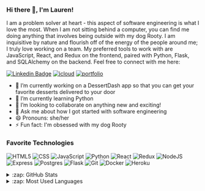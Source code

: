 ### Hi there 👋, I'm Lauren!

I am a problem solver at heart - this aspect of software engineering is what I love the most. When I am not sitting behind a computer, you can find me doing anything that involves being outside with my dog Rooty. I am inquisitive by nature and flourish off of the energy of the people around me; I truly love working on a team. My preferred tools to work with are JavaScript, React, and Redux on the frontend, paired with Python, Flask, and SQLAlchemy on the backend. Feel free to connect with me here:

<a href="https://www.linkedin.com/in/lauren-chambers94/" rel="nofollow"><img src="https://camo.githubusercontent.com/a80d00f23720d0bc9f55481cfcd77ab79e141606829cf16ec43f8cacc7741e46/68747470733a2f2f696d672e736869656c64732e696f2f62616467652f4c696e6b6564496e2d3030373742353f7374796c653d666f722d7468652d6261646765266c6f676f3d6c696e6b6564696e266c6f676f436f6c6f723d7768697465" alt="Linkedin Badge" data-canonical-src="https://img.shields.io/badge/LinkedIn-0077B5?style=for-the-badge&amp;logo=linkedin&amp;logoColor=white" style="max-width:100%;"></a> <a href="mailto:laurenchambers11@icloud.com" rel="nofollow"><img src="https://img.shields.io/badge/laurenchambers11-999999?style=for-the-badge&logo=apple&logoColor=white" alt="icloud" style="max-width:100%;"></a> <a href="https://laurenchambers.github.io/" rel="nofollow"><img src="https://img.shields.io/badge/Personal_Portfolio-231F20?style=for-the-badge&amp;logo=buffer&amp;logoColor=white" alt="portfolio" data-canonical-src="https://img.shields.io/badge/Personal_Portfolio-231F20?style=for-the-badge&amp;logo=buffer&amp;logoColor=white" style="max-width:100%;"></a>

- 🔭 I’m currently working on a DessertDash app so that you can get your favorite desserts delivered to your door
- 🌱 I’m currently learning Python
- 👯 I’m looking to collaborate on anything new and exciting! 
- 💬 Ask me about how I got started with software engineering
- 😄 Pronouns: she/her
- ⚡ Fun fact: I'm obsessed with my dog Rooty 

### Favorite Technologies
<img alt="HTML5" src="https://img.shields.io/badge/html5-%23E34F26.svg?&style=for-the-badge&logo=html5&logoColor=white" /> <img alt="CSS" src="https://img.shields.io/badge/css3-%231572B6.svg?&style=for-the-badge&logo=css3&logoColor=white"/> <img alt="JavaScript" src="https://img.shields.io/badge/javascript-%23323330.svg?&style=for-the-badge&logo=javascript&logoColor=%23F7DF1E" /> <img alt="Python" src="https://img.shields.io/badge/python-%2314354C.svg?&style=for-the-badge&logo=python&logoColor=white" /> <img alt="React" src="https://img.shields.io/badge/react-%2320232a.svg?&style=for-the-badge&logo=react&logoColor=%2361DAFB"/> <img alt="Redux" src="https://img.shields.io/badge/redux-%23593d88.svg?&style=for-the-badge&logo=redux&logoColor=white" /> <img alt="NodeJS" src="https://img.shields.io/badge/node.js-%2343853D.svg?&style=for-the-badge&logo=node.js&logoColor=white" /> <img alt="Express" src="https://img.shields.io/badge/Express.js-000000?style=for-the-badge&logo=express&logoColor=white" /> <img alt="Postgres" src="https://img.shields.io/badge/postgres-%23316192.svg?&style=for-the-badge&logo=postgresql&logoColor=white" /> <img alt="Flask" src="https://img.shields.io/badge/flask-%23000.svg?&style=for-the-badge&logo=flask&logoColor=white" /> <img alt="Git" src="https://img.shields.io/badge/Git-F05032?style=for-the-badge&logo=git&logoColor=white" /> <img alt="Docker" src="https://img.shields.io/badge/Docker-2CA5E0?style=for-the-badge&logo=docker&logoColor=white" /> <img alt="Heroku"  src="https://img.shields.io/badge/Heroku-430098?style=for-the-badge&logo=heroku&logoColor=white" />

<details>
  <summary>:zap: GitHub Stats</summary>

  <img align="left" alt="Lauren's GitHub Stats" src="https://github-readme-stats.vercel.app/api?username=laurenchambers&show_icons=true&hide_border=true" />

</details>

<details>
  <summary>:zap: Most Used Languages</summary>

<img align="left" alt="Lauren's GitHub Top Languages" src="https://github-readme-stats.vercel.app/api/top-langs/?username=laurenchambers" />

</details>
